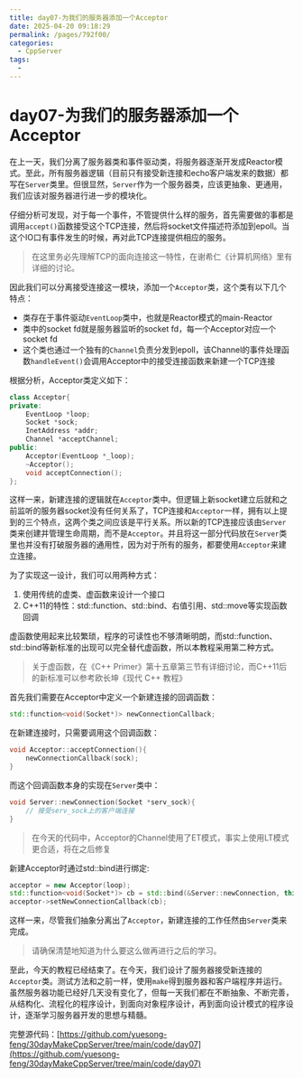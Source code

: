 ```yaml
---
title: day07-为我们的服务器添加一个Acceptor
date: 2025-04-20 09:18:29
permalink: /pages/792f00/
categories:
  - CppServer
tags:
  - 
---
```

# day07-为我们的服务器添加一个Acceptor

在上一天，我们分离了服务器类和事件驱动类，将服务器逐渐开发成Reactor模式。至此，所有服务器逻辑（目前只有接受新连接和echo客户端发来的数据）都写在`Server`类里。但很显然，`Server`作为一个服务器类，应该更抽象、更通用，我们应该对服务器进行进一步的模块化。

仔细分析可发现，对于每一个事件，不管提供什么样的服务，首先需要做的事都是调用`accept()`函数接受这个TCP连接，然后将socket文件描述符添加到epoll。当这个IO口有事件发生的时候，再对此TCP连接提供相应的服务。
> 在这里务必先理解TCP的面向连接这一特性，在谢希仁《计算机网络》里有详细的讨论。

因此我们可以分离接受连接这一模块，添加一个`Acceptor`类，这个类有以下几个特点：
- 类存在于事件驱动`EventLoop`类中，也就是Reactor模式的main-Reactor
- 类中的socket fd就是服务器监听的socket fd，每一个Acceptor对应一个socket fd
- 这个类也通过一个独有的`Channel`负责分发到epoll，该Channel的事件处理函数`handleEvent()`会调用Acceptor中的接受连接函数来新建一个TCP连接

根据分析，Acceptor类定义如下：
```cpp
class Acceptor{
private:
    EventLoop *loop;
    Socket *sock;
    InetAddress *addr;
    Channel *acceptChannel;
public:
    Acceptor(EventLoop *_loop);
    ~Acceptor();
    void acceptConnection();
};
```
这样一来，新建连接的逻辑就在`Acceptor`类中。但逻辑上新socket建立后就和之前监听的服务器socket没有任何关系了，TCP连接和`Acceptor`一样，拥有以上提到的三个特点，这两个类之间应该是平行关系。所以新的TCP连接应该由`Server`类来创建并管理生命周期，而不是`Acceptor`。并且将这一部分代码放在`Server`类里也并没有打破服务器的通用性，因为对于所有的服务，都要使用`Acceptor`来建立连接。

为了实现这一设计，我们可以用两种方式：
1. 使用传统的虚类、虚函数来设计一个接口
2. C++11的特性：std::function、std::bind、右值引用、std::move等实现函数回调

虚函数使用起来比较繁琐，程序的可读性也不够清晰明朗，而std::function、std::bind等新标准的出现可以完全替代虚函数，所以本教程采用第二种方式。
> 关于虚函数，在《C++ Primer》第十五章第三节有详细讨论，而C++11后的新标准可以参考欧长坤《现代 C++ 教程》

首先我们需要在Acceptor中定义一个新建连接的回调函数：
```cpp
std::function<void(Socket*)> newConnectionCallback;
```
在新建连接时，只需要调用这个回调函数：
```cpp
void Acceptor::acceptConnection(){
    newConnectionCallback(sock);
}
```
而这个回调函数本身的实现在`Server`类中：
```cpp
void Server::newConnection(Socket *serv_sock){
    // 接受serv_sock上的客户端连接
}
```
> 在今天的代码中，Acceptor的Channel使用了ET模式，事实上使用LT模式更合适，将在之后修复

新建Acceptor时通过std::bind进行绑定:
```cpp
acceptor = new Acceptor(loop);
std::function<void(Socket*)> cb = std::bind(&Server::newConnection, this, std::placeholders::_1);
acceptor->setNewConnectionCallback(cb);
```
这样一来，尽管我们抽象分离出了`Acceptor`，新建连接的工作任然由`Server`类来完成。
> 请确保清楚地知道为什么要这么做再进行之后的学习。

至此，今天的教程已经结束了。在今天，我们设计了服务器接受新连接的`Acceptor`类。测试方法和之前一样，使用`make`得到服务器和客户端程序并运行。虽然服务器功能已经好几天没有变化了，但每一天我们都在不断抽象、不断完善，从结构化、流程化的程序设计，到面向对象程序设计，再到面向设计模式的程序设计，逐渐学习服务器开发的思想与精髓。

完整源代码：[https://github.com/yuesong-feng/30dayMakeCppServer/tree/main/code/day07](https://github.com/yuesong-feng/30dayMakeCppServer/tree/main/code/day07)
